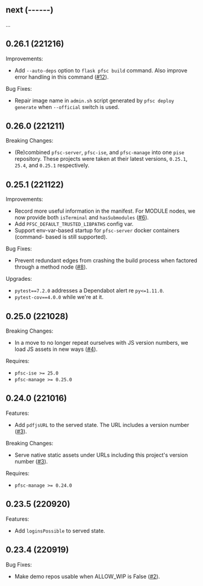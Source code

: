 ## next (------)

...

## 0.26.1 (221216)

Improvements:

* Add `--auto-deps` option to `flask pfsc build` command. Also improve
  error handling in this command
  ([#12](https://github.com/proofscape/pise/pull/12)).

Bug Fixes:

* Repair image name in `admin.sh` script generated by `pfsc deploy generate`
  when `--official` switch is used.

## 0.26.0 (221211)

Breaking Changes:

* (Re)combined `pfsc-server`, `pfsc-ise`, and `pfsc-manage` into one `pise`
  repository. These projects were taken at their latest versions, `0.25.1`,
  `25.4`, and `0.25.1` respectively.

## 0.25.1 (221122)

Improvements:

* Record more useful information in the manifest. For MODULE nodes, we now
  provide both `isTerminal` and `hasSubmodules`
  ([#6](https://github.com/proofscape/pfsc-server/pull/6)).
* Add `PFSC_DEFAULT_TRUSTED_LIBPATHS` config var.
* Support env-var-based startup for `pfsc-server` docker containers (command- 
  based is still supported).

Bug Fixes:

* Prevent redundant edges from crashing the build process when factored through
  a method node
  ([#8](https://github.com/proofscape/pfsc-server/pull/8)).

Upgrades:

* `pytest==7.2.0` addresses a Dependabot alert re `py<=1.11.0`.
* `pytest-cov==4.0.0` while we're at it.

## 0.25.0 (221028)

Breaking Changes:

* In a move to no longer repeat ourselves with JS version numbers, we load JS
  assets in new ways ([#4](https://github.com/proofscape/pfsc-server/pull/4)).

Requires:

* `pfsc-ise >= 25.0`
* `pfsc-manage >= 0.25.0`

## 0.24.0 (221016)

Features:

* Add `pdfjsURL` to the served state. The URL includes a version number
  ([#3](https://github.com/proofscape/pfsc-server/pull/3)).

Breaking Changes:

* Serve native static assets under URLs including this project's version number
  ([#3](https://github.com/proofscape/pfsc-server/pull/3)).

Requires:

* `pfsc-manage >= 0.24.0`

## 0.23.5 (220920)

Features:

* Add `loginsPossible` to served state.


## 0.23.4 (220919)

Bug Fixes:

* Make demo repos usable when ALLOW_WIP is False
  ([#2](https://github.com/proofscape/pfsc-server/pull/2)).
